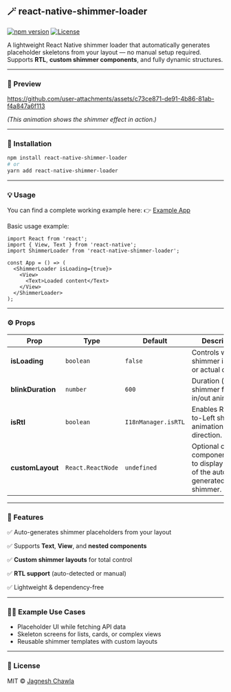 
## 🪄 react-native-shimmer-loader
[![npm version](https://img.shields.io/npm/v/react-native-shimmer-loader)](https://www.npmjs.com/package/react-native-shimmer-loader)
[![License](https://img.shields.io/github/license/jagnesh/react-native-shimmer-loader)](https://github.com/jagnesh/react-native-shimmer-loader#readme)

A lightweight React Native shimmer loader that automatically generates placeholder skeletons from your layout — no manual setup required.
Supports **RTL**, **custom shimmer components**, and fully dynamic structures.

---

### 📸 Preview




https://github.com/user-attachments/assets/c73ce871-de91-4b86-81ab-f4a847a6f113



*(This animation shows the shimmer effect in action.)*

---

### 🚀 Installation

```bash
npm install react-native-shimmer-loader
# or
yarn add react-native-shimmer-loader
```

---

### 💡 Usage

You can find a complete working example here:
👉 [Example App](https://github.com/jagnesh/react-native-shimmer-loader/tree/main/example)

Basic usage example:

```tsx
import React from 'react';
import { View, Text } from 'react-native';
import ShimmerLoader from 'react-native-shimmer-loader';

const App = () => (
  <ShimmerLoader isLoading={true}>
    <View>
      <Text>Loaded content</Text>
    </View>
  </ShimmerLoader>
);
```

---

### ⚙️ Props

| Prop              | Type              | Default             | Description                                                                        |
| ----------------- | ----------------- | ------------------- | ---------------------------------------------------------------------------------- |
| **isLoading**     | `boolean`         | `false`             | Controls whether shimmer is shown or actual children.                              |
| **blinkDuration** | `number`          | `600`               | Duration (ms) of shimmer fade in/out animation.                                    |
| **isRtl**         | `boolean`         | `I18nManager.isRTL` | Enables Right-to-Left shimmer animation direction.                                 |
| **customLayout**  | `React.ReactNode` | `undefined`         | Optional custom component/layout to display instead of the auto-generated shimmer. |

---

### 🧱 Features

✅ Auto-generates shimmer placeholders from your layout

✅ Supports **Text**, **View**, and **nested components**

✅ **Custom shimmer layouts** for total control

✅ **RTL support** (auto-detected or manual)

✅ Lightweight & dependency-free

---

### 🧑‍💻 Example Use Cases

* Placeholder UI while fetching API data
* Skeleton screens for lists, cards, or complex views
* Reusable shimmer templates with custom layouts

---

### 🧩 License

MIT © [Jagnesh Chawla](https://github.com/jagnesh)


